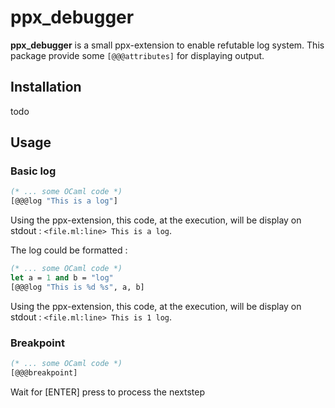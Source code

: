 # ppx_debugger

**ppx_debugger** is a small ppx-extension to enable refutable log system.
This package provide some `[@@@attributes]` for displaying output.

## Installation

todo

## Usage

### Basic log

```ocaml
(* ... some OCaml code *)
[@@@log "This is a log"]
```
Using the ppx-extension, this code, at the execution, will be display on
stdout : ` <file.ml:line> This is a log `.

The log could be formatted :

```ocaml
(* ... some OCaml code *)
let a = 1 and b = "log"
[@@@log "This is %d %s", a, b]
```
Using the ppx-extension, this code, at the execution, will be display on
stdout : ` <file.ml:line> This is 1 log `.

### Breakpoint
```ocaml
(* ... some OCaml code *)
[@@@breakpoint]
```
Wait for [ENTER] press to process the nextstep

